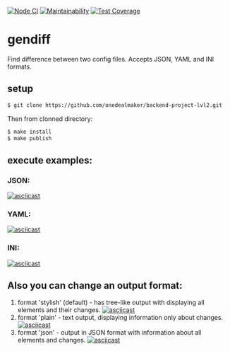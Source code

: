 [![Node CI](https://github.com/onedealmaker/backend-project-lvl2/workflows/Node%20CI/badge.svg)](https://github.com/onedealmaker/backend-project-lvl2/actions)
[![Maintainability](https://api.codeclimate.com/v1/badges/62e17bed3518ebc92c4e/maintainability)](https://codeclimate.com/github/onedealmaker/backend-project-lvl2/maintainability)
[![Test Coverage](https://api.codeclimate.com/v1/badges/62e17bed3518ebc92c4e/test_coverage)](https://codeclimate.com/github/onedealmaker/backend-project-lvl2/test_coverage)
# gendiff
Find difference between two config files.
Accepts JSON, YAML and INI formats.

## setup
```sh
$ git clone https://github.com/onedealmaker/backend-project-lvl2.git
```
Then from clonned directory:
```sh
$ make install
$ make publish
```

## execute examples:
### JSON:
[![asciicast](https://asciinema.org/a/328580.svg)](https://asciinema.org/a/328580)

### YAML:
[![asciicast](https://asciinema.org/a/328581.svg)](https://asciinema.org/a/328581)

### INI:
[![asciicast](https://asciinema.org/a/328582.svg)](https://asciinema.org/a/328582)

## Also you can change an output format:
1. format 'stylish' (default) - has tree-like output with displaying all elements and their changes.
[![asciicast](https://asciinema.org/a/386680.svg)](https://asciinema.org/a/386680)
1. format 'plain' - text output, displaying information only about changes.
[![asciicast](https://asciinema.org/a/386678.svg)](https://asciinema.org/a/386678)
1. format 'json' - output in JSON format with information about all elements and changes.
[![asciicast](https://asciinema.org/a/386674.svg)](https://asciinema.org/a/386674)
